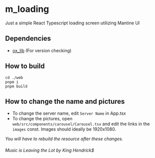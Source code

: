 # m_loading

Just a simple React Typescript loading screen utilizing Mantine UI

## Dependencies

- [ox_lib](https://github.com/overextended/ox_lib) (For version checking)

## How to build

```
cd ./web
pnpm i
pnpm build
```

## How to change the name and pictures

- To change the server name, edit `Server Name` in App.tsx
- To change the pictures, open `web/src/components/carousel/Carousel.tsx` and edit the links in the `images` const. Images should ideally be 1920x1080.

*You will have to rebuild the resource after these changes.*

###### Music is Leaving the Lot by King Hendrick$
